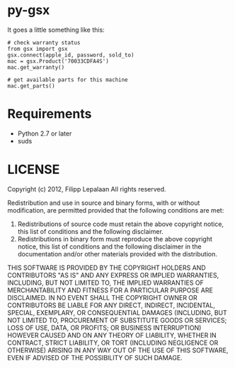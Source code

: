 py-gsx
======

It goes a little something like this:
    
    # check warranty status
    from gsx import gsx
    gsx.connect(apple_id, password, sold_to)
    mac = gsx.Product('70033CDFA4S')
    mac.get_warranty()

    # get available parts for this machine
    mac.get_parts()


Requirements
============
- Python 2.7 or later
- suds


LICENSE
=======
Copyright (c) 2012, Filipp Lepalaan
All rights reserved.

Redistribution and use in source and binary forms, with or without
modification, are permitted provided that the following conditions are met: 

1. Redistributions of source code must retain the above copyright notice, this
   list of conditions and the following disclaimer. 
2. Redistributions in binary form must reproduce the above copyright notice,
   this list of conditions and the following disclaimer in the documentation
   and/or other materials provided with the distribution. 

THIS SOFTWARE IS PROVIDED BY THE COPYRIGHT HOLDERS AND CONTRIBUTORS "AS IS" AND
ANY EXPRESS OR IMPLIED WARRANTIES, INCLUDING, BUT NOT LIMITED TO, THE IMPLIED
WARRANTIES OF MERCHANTABILITY AND FITNESS FOR A PARTICULAR PURPOSE ARE
DISCLAIMED. IN NO EVENT SHALL THE COPYRIGHT OWNER OR CONTRIBUTORS BE LIABLE FOR
ANY DIRECT, INDIRECT, INCIDENTAL, SPECIAL, EXEMPLARY, OR CONSEQUENTIAL DAMAGES
(INCLUDING, BUT NOT LIMITED TO, PROCUREMENT OF SUBSTITUTE GOODS OR SERVICES;
LOSS OF USE, DATA, OR PROFITS; OR BUSINESS INTERRUPTION) HOWEVER CAUSED AND
ON ANY THEORY OF LIABILITY, WHETHER IN CONTRACT, STRICT LIABILITY, OR TORT
(INCLUDING NEGLIGENCE OR OTHERWISE) ARISING IN ANY WAY OUT OF THE USE OF THIS
SOFTWARE, EVEN IF ADVISED OF THE POSSIBILITY OF SUCH DAMAGE.
